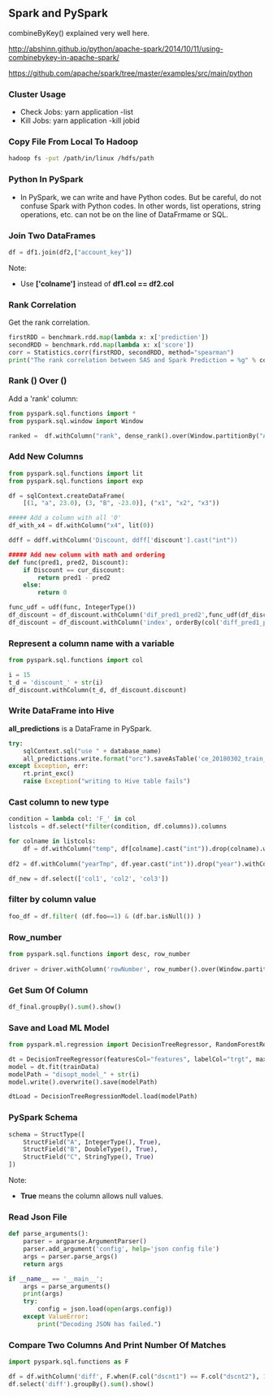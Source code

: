 
Spark and PySpark
----------

combineByKey() explained very well here.

http://abshinn.github.io/python/apache-spark/2014/10/11/using-combinebykey-in-apache-spark/

https://github.com/apache/spark/tree/master/examples/src/main/python

### Cluster Usage

  - Check Jobs: yarn application -list
  - Kill Jobs: yarn application -kill jobid

### Copy File From Local To Hadoop

```bash
hadoop fs -put /path/in/linux /hdfs/path
```

### Python In PySpark

- In PySpark, we can write and have Python codes. But be careful, do not confuse Spark with Python codes. In other words, list operations, string operations, etc. can not be on the line of DataFrmame or SQL.

### Join Two DataFrames

```python
df = df1.join(df2,["account_key"])
```

Note: 
  
  - Use **['colname']** instead of **df1.col == df2.col**
  
### Rank Correlation

Get the rank correlation.

```python
firstRDD = benchmark.rdd.map(lambda x: x['prediction'])
secondRDD = benchmark.rdd.map(lambda x: x['score'])
corr = Statistics.corr(firstRDD, secondRDD, method="spearman")
print("The rank correlation between SAS and Spark Prediction = %g" % corr) 
```

### Rank () Over ()

Add a 'rank' column:

```python
from pyspark.sql.functions import *
from pyspark.sql.window import Window

ranked =  df.withColumn("rank", dense_rank().over(Window.partitionBy("A").orderBy(desc("C"))))
```

### Add New Columns

```python
from pyspark.sql.functions import lit
from pyspark.sql.functions import exp

df = sqlContext.createDataFrame(
    [(1, "a", 23.0), (3, "B", -23.0)], ("x1", "x2", "x3"))

##### Add a column with all '0'
df_with_x4 = df.withColumn("x4", lit(0))

ddff = ddff.withColumn('Discount, ddff['discount'].cast("int"))

##### Add new column with math and ordering
def func(pred1, pred2, Discount):
    if Discount == cur_discount:
        return pred1 - pred2
    else:
        return 0

func_udf = udf(func, IntegerType())
df_discount = df_discount.withColumn('dif_pred1_pred2',func_udf(df_discount['prediction_1'], df_discount['prediction_2'], df_discount['Discount']))
df_discount = df_discount.withColumn('index', orderBy(col('diff_pred1_pred2').desc()))
```

### Represent a column name with a variable

```python
from pyspark.sql.functions import col

i = 15
t_d = 'discount_' + str(i)
df_discount.withColumn(t_d, df_discount.discount)
```

### Write DataFrame into Hive

**all_predictions** is a DataFrame in PySpark.

```python
try:
    sqlContext.sql("use " + database_name)
    all_predictions.write.format("orc").saveAsTable('ce_20180302_train_driver_spark', mode="overwrite")
except Exception, err:
    rt.print_exc()
    raise Exception("writing to Hive table fails")
```

### Cast column to new type

```python
condition = lambda col: 'F_' in col
listcols = df.select(*filter(condition, df.columns)).columns

for colname in listcols:
    df = df.withColumn("temp", df[colname].cast("int")).drop(colname).withColumnRenamed("temp", colname)
	
df2 = df.withColumn("yearTmp", df.year.cast("int")).drop("year").withColumnRenamed("yearTmp", "year")

df_new = df.select(['col1', 'col2', 'col3'])
```

### filter by column value
```python
foo_df = df.filter( (df.foo==1) & (df.bar.isNull()) )
```

### Row_number

```python
from pyspark.sql.functions import desc, row_number 
  
driver = driver.withColumn('rowNumber', row_number().over(Window.partitionBy("account_key").orderBy(col("prediction").desc())))
```

### Get Sum Of Column
```python
df_final.groupBy().sum().show()
```

### Save and Load ML Model

```python
from pyspark.ml.regression import DecisionTreeRegressor, RandomForestRegressor, DecisionTreeRegressionModel, RandomForestRegressionModel

dt = DecisionTreeRegressor(featuresCol="features", labelCol="trgt", maxDepth=8, minInstancesPerNode=2000)
model = dt.fit(trainData)
modelPath = "disopt_model_" + str(i)
model.write().overwrite().save(modelPath)

dtLoad = DecisionTreeRegressionModel.load(modelPath)
```

### PySpark Schema

```python
schema = StructType([
    StructField("A", IntegerType(), True),
    StructField("B", DoubleType(), True),
    StructField("C", StringType(), True)
])
```

Note:
  - **True** means the column allows null values.
  
### Read Json File
```python
def parse_arguments():
    parser = argparse.ArgumentParser()
    parser.add_argument('config', help='json config file')
    args = parser.parse_args()
    return args

if __name__ == '__main__':
    args = parse_arguments()
    print(args)
    try:
        config = json.load(open(args.config))
    except ValueError:
        print("Decoding JSON has failed.")
```

### Compare Two Columns And Print Number Of Matches

```python
import pyspark.sql.functions as F

df = df.withColumn('diff', F.when(F.col("dscnt1") == F.col("dscnt2"), 1).otherwise(0))
df.select('diff').groupBy().sum().show()
```